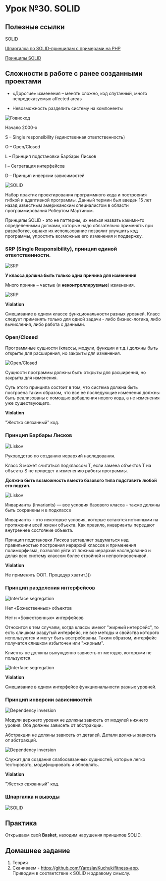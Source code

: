 # Урок №30. SOLID

## Полезные ссылки

[SOLID](https://blog.byndyu.ru/2009/10/solid.html)

[Шпаргалка по SOLID-принципам с примерами на PHP](https://habr.com/post/208442/)

[Принципы SOLID](https://metanit.com/sharp/patterns/5.1.php)


## Сложности в работе с ранее созданными проектами

* «Дорогие» изменения – менять сложно, код спутанный, много непредсказуемых affected areas

* Невозможность разделить систему на компоненты

![Говнокод](/Module-4/images/shitty.png)

Начало 2000-х

S – Single responsibility (единственная ответственность)

O – Open/Closed

L – Принцип подстановки Барбары Лисков

I – Сегрегация интерфейсов

D – Принцип инверсии зависимостей

![SOLID](/Module-4/images/solid.png)

Набор практик проектирования программного кода и построения гибкой и адаптивной программы. 
Данный термин был введен 15 лет назад известным американским специалистом в области программирования 
Робертом Мартином.

Принципы SOLID - это не паттерны, их нельзя назвать какими-то определенными догмами, 
которые надо обязательно применять при разработке, однако их использование позволит улучшить код программы, 
упростить возможные его изменения и поддержку.

### SRP (Single Responsibility), принцип единой ответственности.

![SRP](/Module-4/images/s-knife.png)

**У класса должна быть только одна причина для изменения**

Много причин – частые (и **неконтроллируемые**) изменения.

![SRP](/Module-4/images/s-picture.png)

**Violation**

Смешивание в одном классе функциональности разных уровней. 
Класс следует применять только для одной задачи - либо бизнес-логика, либо вычисления, либо работа с данными.

### Open/Closed

Программные сущности (классы, модули, функции и т.д.) должны быть открыты для расширения, но закрыты для изменения.

![Open/Closed](/Module-4/images/open-closed-diagram.png)

Сущности программы должны быть открыты для расширения, но закрыты для изменения.

Суть этого принципа состоит в том, что система должна быть построена таким образом, что все ее последующие изменения должны быть 
реализованы с помощью добавления нового кода, а не изменения уже существующего.

**Violation**

"Жестко связанный" код.

### Принцип Барбары Лисков

![Liskov](/Module-4/images/liskov.png)

Руководство по созданию иерархий наследования.

Класс S может считаться подклассом T, если замена объектов T на объекты S не приведет к изменению работы программы.

**Должна быть возможность вместо базового типа подставить любой его подтип.**

![Liskov](/Module-4/images/liskov-diagram.png)

Инварианты (Invariants) — все условия базового класса - также должны быть сохранены и в подклассе

Инварианты - это некоторые условия, которые остаются истинными на протяжении всей жизни объекта. 
Как правило, инварианты передают внутреннее состояние объекта.

Принцип подстановки Лисков заставляет задуматься над правильностью построения иерархий классов 
и применения полиморфизма, позволяя уйти от ложных иерархий наследования и делая всю систему классом более 
стройной и непротиворечивой.

**Violation**
 
Не применять ООП. Процедур хватит.)))

### Принцип разделения интерфейсов

![Interface segregation](/Module-4/images/interface-segregation.png)

Нет «Божественных» объектов

Нет и «Божественных» интерфейсов

Относится к тем случаям, когда классы имеют "жирный интерфейс", то есть слишком раздутый интерфейс, 
не все методы и свойства которого используются и могут быть востребованы. 
Таким образом, интерфейс получатся слишком избыточен или "жирным".

Клиенты не должны вынужденно зависеть от методов, которыми не пользуются.

![Interface segregation](/Module-4/images/segregation.png)

**Violation**

Смешивание в одном интерфейсе функциональности разных уровней.

### Принцип инверсии зависимостей

![Dependency inversion](/Module-4/images/dependency-inversion.png)

Модули верхнего уровня не должны зависеть от модулей нижнего уровня. Оба должны зависеть от абстракции.

Абстракции не должны зависеть от деталей. Детали должны зависеть от абстракций.

![Dependency inversion](/Module-4/images/dependency-inversion-wiki.png)

Служит для создания слабосвязанных сущностей, которые легко тестировать, модифицировать и обновлять.

**Violation** 

"Жестко связанный" код.

### Шпаргалка и выводы

![SOLID](/Module-4/images/solid-translation.png)

## Практика

Открываем свой **Basket**, находим нарушения принципов SOLID.

## Домашнее задание

1. Теория
2. Скачиваем - https://github.com/YaroslavKuchuk/fitness-app. Приводим в соответствие к SOLID и здравому смыслу.